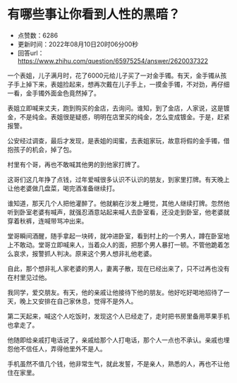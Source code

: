 # 有哪些事让你看到人性的黑暗？
- 点赞数：6286
- 更新时间：2022年08月10日20时06分00秒
- 回答url：https://www.zhihu.com/question/65975254/answer/2620037322
<body>
 <p data-pid="YaTl2qip">一个表姐，儿子满月时，花了6000元给儿子买了一对金手镯。有天，金手镯从孩子手上掉下来，表姐捡起来，想再次戴在儿子手上，一摸金手镯，不对劲，再仔细一看，金手镯外面金色竟然掉了。</p>
 <p data-pid="tOMdrLyX">表姐立即喊来丈夫，跑到购买的金店，去询问。谁知，到了金店，人家说，这是镀金，不是纯金。表姐很是疑惑，明明在店里买的纯金，怎么变成镀金。于是，赶紧报警。</p>
 <p data-pid="uVBKGTgW">公安经过调查，最后才发现，是表姐的闺蜜，去表姐家玩，故意将假的金手镯，借抱孩子的机会，掉了包。</p>
 <p data-pid="Sv12RHo7">村里有个哥，再也不敢喊其他男的到他家打牌了。</p>
 <p data-pid="iTH1vwlz">这哥们这几年挣了点钱，过年爱喊很多认识不认识的朋友，到家里打牌。有天晚上让他老婆做几盘菜，喝完酒准备继续打。</p>
 <p data-pid="N9QQGaNJ">谁知道，那天几个人把他灌醉了。他就躺在沙发上睡觉，其他人继续打牌。忽然他听到卧室老婆有喊声，就强忍酒意站起来喊人去卧室看，还没走到卧室，他老婆就穿着秋裤，连喊带骂冲出来。</p>
 <p data-pid="toNbA0AW">堂哥瞬间酒醒，随手拿起一块砖，就冲进卧室，看到村上的一个男人，蹲在卧室地上不敢动。堂哥立即喊来人，当着众人的面，把那个男人暴打一顿。不管他跪着怎么哀求，报警抓人判决。原来这个男人想非礼他老婆。</p>
 <p data-pid="h2Ip8t0u">自此，那个想非礼人家老婆的男人，妻离子散，现在已经出来了，只不过再也没有在村里见过他。</p>
 <p data-pid="juupzE7Z">我同学，爱交朋友。有天，他的亲戚让他接待下他的朋友。他好吃好喝地招待了一天，晚上又安排在自己家休息，觉得不是外人。</p>
 <p data-pid="nl2EBYVQ">第二天起来，喊这个人吃饭时，发现这个人已经走了，走时把书房里备用苹果手机也拿走了。</p>
 <p data-pid="GA4DYmiU">他随即给亲戚打电话说了，亲戚给那个人打电话，那个人一点也不承认。亲戚也埋怨他不信任人，弄得他里外不是人。</p>
 <p data-pid="O4vDvXme">手机虽然不值几个钱，他非常生气，就此发誓，不是亲人，熟悉的人，再也不让他住在家里。</p>
 <p></p>
 <p></p>
</body>